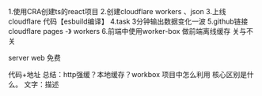 1.使用CRA创建ts的react项目
2.创建cloudflare workers 、json
3.上线cloudflare 代码【esbuild编译】
4.task 3分钟输出数据变化一波
5.github链接cloudflare pages -》 workers
6.前端中使用worker-box 做前端离线缓存 关与不关

server
web 免费

代码+地址
总结：http强缓？本地缓存？workbox 项目中怎么利用 核心区别是什么。
文字：描述